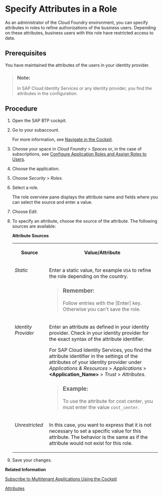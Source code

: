<!-- loio4827f0bbe27d459fad8342896d4e569b -->

# Specify Attributes in a Role

As an administrator of the Cloud Foundry environment, you can specify attributes in roles to refine authorizations of the business users. Depending on these attributes, business users with this role have restricted access to data.



<a name="loio4827f0bbe27d459fad8342896d4e569b__prereq_dm3_wjq_wcb"/>

## Prerequisites

You have maintained the attributes of the users in your identity provider.

> ### Note:  
> In SAP Cloud Identity Services or any identity provider, you find the attributes in the configuration.



## Procedure

1.  Open the SAP BTP cockpit.

2.  Go to your subaccount.

    For more information, see [Navigate in the Cockpit](navigate-in-the-cockpit-0874895.md).

3.  Choose your space in *Cloud Foundry* \> *Spaces* or, in the case of subscriptions, see [Configure Application Roles and Assign Roles to Users](configure-application-roles-and-assign-roles-to-users-56a7153.md).

4.  Choose the application.

5.  Choose *Security* \> *Roles*.

6.  Select a role.

    The role overview pane displays the attribute name and fields where you can select the source and enter a value.

7.  Choose *Edit*.

8.  To specify an attribute, choose the source of the attribute. The following sources are available:

    **Attribute Sources**


    <table>
    <tr>
    <th valign="top">

    Source
    
    </th>
    <th valign="top">

    Value/Attribute
    
    </th>
    </tr>
    <tr>
    <td valign="top">
    
    *Static* 
    
    </td>
    <td valign="top">
    
    Enter a static value, for example `USA` to refine the role depending on the country.

    > ### Remember:  
    > Follow entries with the [Enter\] key. Otherwise you can't save the role.


    
    </td>
    </tr>
    <tr>
    <td valign="top">
    
    *Identity Provider* 
    
    </td>
    <td valign="top">
    
    Enter an attribute as defined in your identity provider. Check in your identity provider for the exact syntax of the attribute identifier.

    For SAP Cloud Identity Services, you find the attribute identifier in the settings of the attributes of your identity provider under *Applications & Resources* \> *Applications* \> **<Application\_Name\>** \> *Trust* \> *Attributes*.

    > ### Example:  
    > To use the attribute for cost center, you must enter the value `cost_center`.


    
    </td>
    </tr>
    <tr>
    <td valign="top">
    
    *Unrestricted* 
    
    </td>
    <td valign="top">
    
    In this case, you want to express that it is not necessary to set a specific value for this attribute. The behavior is the same as if the attribute would not exist for this role.
    
    </td>
    </tr>
    </table>
    
9.  Save your changes.


**Related Information**  


[Subscribe to Multitenant Applications Using the Cockpit](subscribe-to-multitenant-applications-using-the-cockpit-7a3e396.md "Subscribe to multitenant applications from the Subscriptions page in the SAP BTP cockpit.")

[Attributes](attributes-713f52a.md "Attributes use information that is specific to the user, for example the user's country. If the application developer in the Cloud Foundry environment of SAP BTP has created a country attribute to a role, this restricts the data a business user can see based on this attribute.")


